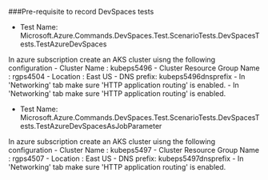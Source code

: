 ###Pre-requisite to record DevSpaces tests

- Test Name:	Microsoft.Azure.Commands.DevSpaces.Test.ScenarioTests.DevSpacesTests.TestAzureDevSpaces

In azure subscription create an AKS cluster uisng the following configuration
	  - Cluster Name : kubeps5496
	  - Cluster Resource Group Name :  rgps4504
	  - Location : East US
	  - DNS prefix: kubeps5496dnsprefix
	  - In 'Networking' tab make sure 'HTTP application routing' is enabled.
	  - In 'Networking' tab make sure 'HTTP application routing' is enabled.

- Test Name:	Microsoft.Azure.Commands.DevSpaces.Test.ScenarioTests.DevSpacesTests.TestAzureDevSpacesAsJobParameter

In azure subscription create an AKS cluster uisng the following configuration
	  - Cluster Name : kubeps5497
	  - Cluster Resource Group Name :  rgps4507
	  - Location : East US
	  - DNS prefix: kubeps5497dnsprefix
	  - In 'Networking' tab make sure 'HTTP application routing' is enabled.
